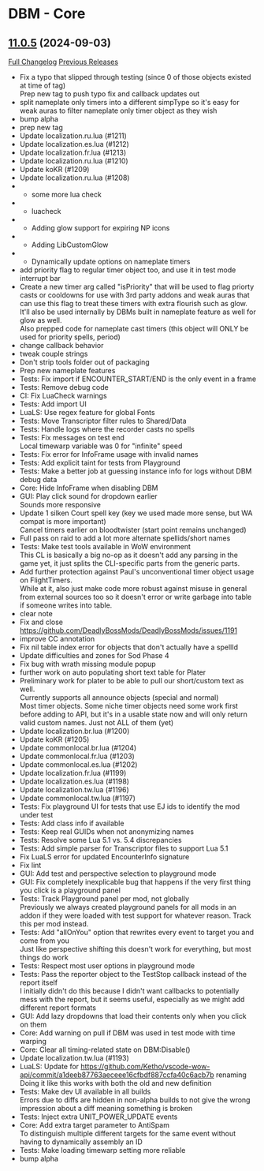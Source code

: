 # DBM - Core

## [11.0.5](https://github.com/DeadlyBossMods/DeadlyBossMods/tree/11.0.5) (2024-09-03)
[Full Changelog](https://github.com/DeadlyBossMods/DeadlyBossMods/compare/11.0.3...11.0.5) [Previous Releases](https://github.com/DeadlyBossMods/DeadlyBossMods/releases)

- Fix a typo that slipped through testing (since 0 of those objects existed at time of tag)  
    Prep new tag to push typo fix and callback updates out  
- split nameplate only timers into a different simpType so it's easy for weak auras to filter nameplate only timer object as they wish  
- bump alpha  
- prep new tag  
- Update localization.ru.lua (#1211)  
- Update localization.es.lua (#1212)  
- Update localization.fr.lua (#1213)  
- Update localization.ru.lua (#1210)  
- Update koKR (#1209)  
- Update localization.ru.lua (#1208)  
- - some more lua check  
- - luacheck  
- - Adding glow support for expiring NP icons  
- - Adding LibCustomGlow  
- - Dynamically update options on nameplate timers  
- add priority flag to regular timer object too, and use it in test mode interrupt bar  
- Create a new timer arg called "isPriority" that will be used to flag priorty casts or cooldowns for use with 3rd party addons and weak auras that can use this flag to treat these timers with extra flourish such as glow. It'll also be used internally by DBMs built in nameplate feature as well for glow as well.  
    Also prepped code for nameplate cast timers (this object will ONLY be used for priority spells, period)  
- change callback behavior  
- tweak couple strings  
- Don't strip tools folder out of packaging  
- Prep new nameplate features  
- Tests: Fix import if ENCOUNTER\_START/END is the only event in a frame  
- Tests: Remove debug code  
- CI: Fix LuaCheck warnings  
- Tests: Add import UI  
- LuaLS: Use regex feature for global Fonts  
- Tests: Move Transcriptor filter rules to Shared/Data  
- Tests: Handle logs where the recorder casts no spells  
- Tests: Fix messages on test end  
    Local timewarp variable was 0 for "infinite" speed  
- Tests: Fix error for InfoFrame usage with invalid names  
- Tests: Add explicit taint for tests from Playground  
- Tests: Make a better job at guessing instance info for logs without DBM debug data  
- Core: Hide InfoFrame when disabling DBM  
- GUI: Play click sound for dropdown earlier  
    Sounds more responsive  
- Update 1 silken Court spell key (key we used made more sense, but WA compat is more important)  
    Cancel timers earlier on bloodtwister (start point remains unchanged)  
- Full pass on raid to add a lot more alternate spellids/short names  
- Tests: Make test tools available in WoW environment  
    This CL is basically a big no-op as it doesn't add any parsing in the  
    game yet, it just splits the CLI-specific parts from the generic parts.  
- Add further protection against Paul's unconventional timer object usage on FlightTimers.  
    While at it, also just make code more robust against misuse in general from external sources too so it doesn't error or write garbage into table if someone writes into table.  
- clear note  
- Fix and close https://github.com/DeadlyBossMods/DeadlyBossMods/issues/1191  
- improve CC annotation  
- Fix nil table index error for objects that don't actually have a spellId  
- Update difficulties and zones for Sod Phase 4  
- Fix bug with wrath missing module popup  
- further work on auto populating short text table for Plater  
- Preliminary work for plater to be able to pull our short/custom text as well.  
    Currently supports all announce objects (special and normal)  
    Most timer objects. Some niche timer objects need some work first before adding to API, but it's in a usable state now and will only return valid custom names. Just not ALL of them (yet)  
- Update localization.br.lua (#1200)  
- Update koKR (#1205)  
- Update commonlocal.br.lua (#1204)  
- Update commonlocal.fr.lua (#1203)  
- Update commonlocal.es.lua (#1202)  
- Update localization.fr.lua (#1199)  
- Update localization.es.lua (#1198)  
- Update localization.tw.lua (#1196)  
- Update commonlocal.tw.lua (#1197)  
- Tests: Fix playground UI for tests that use EJ ids to identify the mod under test  
- Tests: Add class info if available  
- Tests: Keep real GUIDs when not anonymizing names  
- Tests: Resolve some Lua 5.1 vs. 5.4 discrepancies  
- Tests: Add simple parser for Transcriptor files to support Lua 5.1  
- Fix LuaLS error for updated EncounterInfo signature  
- Fix lint  
- GUI: Add test and perspective selection to playground mode  
- GUI: Fix completely inexplicable bug that happens if the very first thing you click is a playground panel  
- Tests: Track Playground panel per mod, not globally  
    Previously we always created playground panels for all mods in an addon if they were loaded with test support for whatever reason. Track this per mod instead.  
- Tests: Add "allOnYou" option that rewrites every event to target you and come from you  
    Just like perspective shifting this doesn't work for everything, but most things do work  
- Tests: Respect most user options in playground mode  
- Tests: Pass the reporter object to the TestStop callback instead of the report itself  
    I initially didn't do this because I didn't want callbacks to potentially mess with the report, but it seems useful, especially as we might add different report formats  
- GUI: Add lazy dropdowns that load their contents only when you click on them  
- Core: Add warning on pull if DBM was used in test mode with time warping  
- Core: Clear all timing-related state on DBM:Disable()  
- Update localization.tw.lua (#1193)  
- LuaLS: Update for https://github.com/Ketho/vscode-wow-api/commit/a1deeb87763aeceee16cfbdf887ccfa40c6acb7b renaming  
    Doing it like this works with both the old and new definition  
- Tests: Make dev UI available in all builds  
    Errors due to diffs are hidden in non-alpha builds to not give the wrong impression about a diff meaning something is broken  
- Tests: Inject extra UNIT\_POWER\_UPDATE events  
- Core: Add extra target parameter to AntiSpam  
    To distinguish multiple different targets for the same event without having to dynamically assembly an ID  
- Tests: Make loading timewarp setting more reliable  
- bump alpha  
